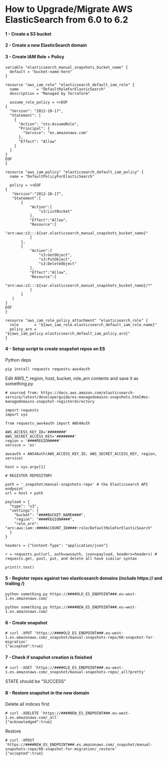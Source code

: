 # How to Upgrade/Migrate AWS ElasticSearch from 6.0 to 6.2

#### 1 - Create a S3 bucket

#### 2 - Create a new ElasticSearch domain

#### 3 - Create IAM Role + Policy

```
variable "elasticsearch_manual_snapshots_bucket_name" {
  default = "bucket-name-here"
}

resource "aws_iam_role" "elasticsearch_default_iam_role" {
  name        = "DefaultRoleForElasticSearch"
  description = "Managed by Terraform"

  assume_role_policy = <<EOF
{
  "Version": "2012-10-17",
  "Statement": [
    {
      "Action": "sts:AssumeRole",
      "Principal": {
        "Service": "es.amazonaws.com"
      },
      "Effect": "Allow"
    }
  ]
}
EOF
}

resource "aws_iam_policy" "elasticsearch_default_iam_policy" {
  name = "DefaultPolicyForElasticSearch"

  policy = <<EOF
{
   "Version":"2012-10-17",
   "Statement":[
       {
           "Action":[
               "s3:ListBucket"
           ],
           "Effect":"Allow",
           "Resource":[
               "arn:aws:s3:::${var.elasticsearch_manual_snapshots_bucket_name}"
           ]
       },
       {
           "Action":[
               "s3:GetObject",
               "s3:PutObject",
               "s3:DeleteObject"
           ],
           "Effect":"Allow",
           "Resource":[
               "arn:aws:s3:::${var.elasticsearch_manual_snapshots_bucket_name}/*"
           ]
       }
   ]
}
EOF
}

resource "aws_iam_role_policy_attachment" "elasticsearch_role" {
  role       = "${aws_iam_role.elasticsearch_default_iam_role.name}"
  policy_arn = "${aws_iam_policy.elasticsearch_default_iam_policy.arn}"
}
```

#### 4 - Setup script to create snapshot repos on ES 

Python deps

```
pip install requests requests-aws4auth 
```

Edit AWS_*, region, host, bucket, role_arn contents and save it as something.py
```
# sourced from: https://docs.aws.amazon.com/elasticsearch-service/latest/developerguide/es-managedomains-snapshots.html#es-managedomains-snapshot-registerdirectory

import requests
import sys

from requests_aws4auth import AWS4Auth

AWS_ACCESS_KEY_ID='########'
AWS_SECRET_ACCESS_KEY='########'
region = '####REGION####'
service = 'es'

awsauth = AWS4Auth(AWS_ACCESS_KEY_ID, AWS_SECRET_ACCESS_KEY, region, service)

host = sys.argv[1]

# REGISTER REPOSITORY

path = '_snapshot/manual-snapshots-repo' # the Elasticsearch API endpoint
url = host + path

payload = {
  "type": "s3",
  "settings": {
    "bucket": "####BUCKET_NAME####",
    "region": "####REGION####",
    "role_arn": "arn:aws:iam::####ACCOUNT_ID####:role/DefaultRoleForElasticSearch"
  }
}

headers = {"Content-Type": "application/json"}

r = requests.put(url, auth=awsauth, json=payload, headers=headers) # requests.get, post, put, and delete all have similar syntax

print(r.text)
```

#### 5 - Register repos against two elasticsearch domains (include https:// and trailing /)

```
python something.py https://####OLD_ES_ENDPOINT###.eu-west-1.es.amazonaws.com/
```

```
python something.py https://####NEW_ES_ENDPOINT###.eu-west-1.es.amazonaws.com/
```
#### 6 - Create snapshot

```
# curl -XPUT 'https://####OLD_ES_ENDPOINT###.eu-west-1.es.amazonaws.com/_snapshot/manual-snapshots-repo/60-snapshot-for-migration'
{"accepted":true}
```

#### 7 - Check if snapshot creation is finished

```
# curl -XGET 'https://####OLD_ES_ENDPOINT###.eu-west-1.es.amazonaws.com/_snapshot/manual-snapshots-repo/_all?pretty'
```

STATE should be "SUCCESS"

#### 8 - Restore snapshot in the new domain

Delete all indices first
```
# curl -XDELETE 'https://####NEW_ES_ENDPOINT###.eu-west-1.es.amazonaws.com/_all'
{"acknowledged":true}
```

Restore
```
# curl -XPOST 'https://####NEW_ES_ENDPOINT###.es.amazonaws.com/_snapshot/manual-snapshots-repo/60-snapshot-for-migration/_restore'
{"accepted":true}
```
